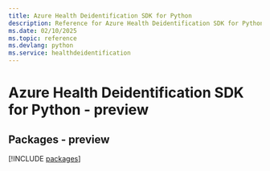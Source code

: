 ```yaml
---
title: Azure Health Deidentification SDK for Python
description: Reference for Azure Health Deidentification SDK for Python
ms.date: 02/10/2025
ms.topic: reference
ms.devlang: python
ms.service: healthdeidentification
---
```

# Azure Health Deidentification SDK for Python - preview
## Packages - preview
[!INCLUDE [packages](health-deidentification-index.md)]